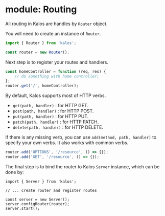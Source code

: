 # module: Routing

All routing in Kalos are handles by `Router` object.

You will need to create an instance of `Router`.

```js
import { Router } from 'kalos';

const router = new Router();
```

Next step is to register your routes and handlers.

```js
const homeController = function (req, res) {
    // do something with home controller;  
};
router.get('/', homeController);
```

By default, Kalos supports most of HTTP verbs.

- `get(path, handler)` : for HTTP GET.
- `post(path, handler)` : for HTTP POST.
- `put(path, handler)` : for HTTP PUT.
- `patch(path, handler)` : for HTTP PATCH.
- `delete(path, handler)` : for HTTP DELETE.

If there is any missing verb, you can use `add(method, path, handler)` to specify your own verbs.
It also works with common verbs.

```js
router.add('OPTIONS', '/resource', () => {});
router.add('GET', '/resource', () => {});
```

The final step is to bind the router to Kalos `Server` instance, which can be done by:

```
import { Server } from 'kalos';

// ... create router and register routes

const server = new Server();
server.configRouter(router);
server.start();
```
